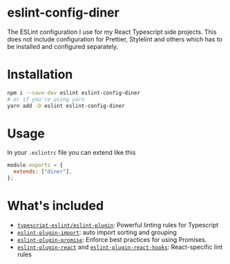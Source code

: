 # eslint-config-diner

The ESLint configuration I use for my React Typescript side projects. This does not include configuration for Prettier, Stylelint and others which has to be installed and configured separately.

# Installation

```bash
npm i --save-dev eslint eslint-config-diner
# or if you're using yarn
yarn add -D eslint eslint-config-diner
```

# Usage

In your `.eslintrc` file you can extend like this

```js
module.exports = {
  extends: ["diner"],
};
```

# What's included

- [`typescript-eslint/eslint-plugin`](https://www.npmjs.com/package/@typescript-eslint/eslint-plugin): Powerful linting rules for Typescript
- [`eslint-plugin-import`](https://www.npmjs.com/package/eslint-plugin-import): auto import sorting and grouping
- [`eslint-plugin-promise`](https://www.npmjs.com/package/eslint-plugin-promise): Enforce best practices for using Promises.
- [`eslint-plugin-react`](https://www.npmjs.com/package/eslint-plugin-react) and [`eslint-plugin-react-hooks`](https://www.npmjs.com/package/eslint-plugin-react-hooks): React-specific lint rules
